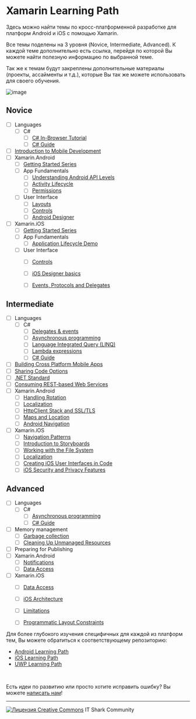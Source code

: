 # Xamarin Learning Path

Здесь можно найти темы по кросс-платформенной разработке для платформ Android и iOS с помощью Xamarin.

Все темы поделены на 3 уровня (Novice, Intermediate, Advanced). К каждой теме дополнительно есть ссылка, перейдя по которой Вы можете найти полезную информацию по выбранной теме.

Так же к темам будут закреплены дополнительные материалы (проекты, ассайменты и т.д.), которые Вы так же можете использовать для своего обучения.

![image](https://www.thurrott.com/wp-content/uploads/2017/03/xam-univ.jpg)

## Novice
- [ ] Languages
    - [ ] C#
        - [ ] [C# In-Browser Tutorial](https://www.microsoft.com/net/tutorials/csharp/getting-started)
        - [ ] [C# Guide](https://docs.microsoft.com/ru-ru/dotnet/csharp/)
- [ ] [Introduction to Mobile Development](https://docs.microsoft.com/en-us/xamarin/cross-platform/get-started/introduction-to-mobile-development)
- [ ] Xamarin.Android
    - [ ] [Getting Started Series](https://docs.microsoft.com/en-us/xamarin/android/get-started/index)
    - [ ] App Fundamentals
        - [ ] [Understanding Android API Levels](https://docs.microsoft.com/en-us/xamarin/android/app-fundamentals/android-api-levels)
        - [ ] [Activity Lifecycle](https://docs.microsoft.com/en-us/xamarin/android/app-fundamentals/activity-lifecycle/)
        - [ ] [Permissions](https://docs.microsoft.com/en-us/xamarin/android/app-fundamentals/permissions)
    - [ ] User Interface
        - [ ] [Layouts](https://docs.microsoft.com/en-us/xamarin/android/user-interface/layouts/index)
        - [ ] [Controls](https://docs.microsoft.com/en-us/xamarin/android/user-interface/controls/)
        - [ ] [Android Designer](https://docs.microsoft.com/en-us/xamarin/android/user-interface/android-designer/index)
- [ ] Xamarin.iOS
    - [ ] [Getting Started Series](https://docs.microsoft.com/en-us/xamarin/ios/get-started/index)
    - [ ] App Fundamentals
        - [ ] [Application Lifecycle Demo](https://docs.microsoft.com/en-us/xamarin/ios/app-fundamentals/backgrounding/application-lifecycle-demo)
    - [ ] User Interface
        - [ ] [Controls](https://docs.microsoft.com/en-us/xamarin/ios/user-interface/controls/index)
        - [ ] [iOS Designer basics](https://docs.microsoft.com/en-us/xamarin/ios/user-interface/designer/introduction)
        - [ ] [Events, Protocols and Delegates](https://docs.microsoft.com/en-us/xamarin/ios/app-fundamentals/delegates-protocols-and-events)

        
## Intermediate

- [ ] Languages
    - [ ] C#
        - [ ] [Delegates & events](https://docs.microsoft.com/en-us/dotnet/csharp/delegates-events)
        - [ ] [Asynchronous programming](https://docs.microsoft.com/en-us/dotnet/csharp/async)
        - [ ] [Language Integrated Query (LINQ)](https://docs.microsoft.com/en-us/dotnet/csharp/linq/)
        - [ ] [Lambda expressions](https://docs.microsoft.com/ru-ru/dotnet/csharp/lambda-expressions)
        - [ ] [C# Guide](https://docs.microsoft.com/ru-ru/dotnet/csharp/index)
- [ ] [Building Cross Platform Mobile Apps](https://docs.microsoft.com/en-us/xamarin/cross-platform/app-fundamentals/building-cross-platform-applications/index)
- [ ] [Sharing Code Options](https://docs.microsoft.com/en-us/xamarin/cross-platform/app-fundamentals/code-sharing)
- [ ] [.NET Standard](https://docs.microsoft.com/en-us/xamarin/cross-platform/app-fundamentals/net-standard?tabs=vswin)
- [ ] [Consuming REST-based Web Services](https://docs.microsoft.com/en-us/xamarin/xamarin-forms/data-cloud/consuming/rest)
- [ ] Xamarin.Android
    - [ ] [Handling Rotation](https://docs.microsoft.com/en-us/xamarin/android/app-fundamentals/handling-rotation)
    - [ ] [Localization](https://docs.microsoft.com/en-us/xamarin/android/app-fundamentals/localization)
    - [ ] [HttpClient Stack and SSL/TLS](https://docs.microsoft.com/en-us/xamarin/android/app-fundamentals/http-stack?tabs=vswin)
    - [ ] [Maps and Location](https://docs.microsoft.com/en-us/xamarin/android/platform/maps-and-location/)
    - [ ] [Android Navigation](https://www.slideshare.net/JamesMontemagno/evolve-2014-effective-navigation-in-xamarin-android)
- [ ] Xamarin.iOS
    - [ ] [Navigation Patterns](https://dailydotnettips.com/2016/07/12/understanding-the-navigation-pattern-for-ios-mobile-app-development/)
    - [ ] [Introduction to Storyboards](https://docs.microsoft.com/en-us/xamarin/ios/user-interface/storyboards/?tabs=vsmac)
    - [ ] [Working with the File System](https://docs.microsoft.com/en-us/xamarin/ios/app-fundamentals/file-system)
    - [ ] [Localization](https://docs.microsoft.com/en-us/xamarin/ios/app-fundamentals/localization/index)
    - [ ] [Creating iOS User Interfaces in Code](https://docs.microsoft.com/en-us/xamarin/ios/app-fundamentals/ios-code-only?tabs=vswin)
    - [ ] [iOS Security and Privacy Features](https://docs.microsoft.com/en-us/xamarin/ios/app-fundamentals/security-privacy?tabs=vswin)

## Advanced
- [ ] Languages
    - [ ] C#
        - [ ] [Asynchronous programming](https://docs.microsoft.com/ru-ru/dotnet/csharp/programming-guide/concepts/async/index)
        - [ ] [C# Guide](https://docs.microsoft.com/ru-ru/dotnet/csharp/index)
- [ ] Memory management
    - [ ] [Garbage collection](https://docs.microsoft.com/ru-ru/dotnet/standard/garbage-collection/)
    - [ ] [Cleaning Up Unmanaged Resources](https://docs.microsoft.com/ru-ru/dotnet/standard/garbage-collection/unmanaged)
- [ ] Preparing for Publishing
- [ ] Xamarin.Android
    - [ ] [Notifications](https://docs.microsoft.com/en-us/xamarin/android/app-fundamentals/notifications/)
    - [ ] [Data Access](https://docs.microsoft.com/en-us/xamarin/android/data-cloud/data-access/index)
- [ ] Xamarin.iOS
    - [ ] [Data Access](https://docs.microsoft.com/en-us/xamarin/ios/data-cloud/data/index)
    - [ ] [iOS Architecture](https://docs.microsoft.com/en-us/xamarin/ios/internals/architecture)
    - [ ] [Limitations](https://docs.microsoft.com/en-us/xamarin/ios/internals/limitations)
    - [ ] [Programmatic Layout Constraints](https://docs.microsoft.com/en-us/xamarin/ios/user-interface/programmatic-layout-constraints)



Для более глубокого изучения специфичных для каждой из платформ тем, Вы можете обратиться к соответствующему репозиторию:
- [Android Learning Path](https://github.com/it-shark-pro/mobile-android/blob/master/learning-path.md)
- [iOS Learning Path](https://github.com/it-shark-pro/mobile-ios/blob/master/learning-path.md)
- [UWP Learning Path](https://github.com/it-shark-pro/mobile-uwp/blob/master/learning-path.md)

&nbsp;

Есть идеи по развитию или просто хотите исправить ошибку? Вы можете [написать нам](https://github.com/it-shark-pro/mobile-xamarin/issues/new)!

---
[![Лицензия Creative Commons](https://i.creativecommons.org/l/by/4.0/80x15.png)](http://creativecommons.org/licenses/by/4.0/) IT Shark Community
